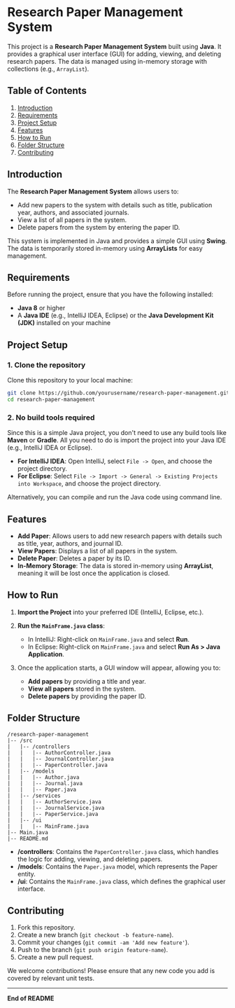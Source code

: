 # Research Paper Management System

This project is a **Research Paper Management System** built using **Java**. It provides a graphical user interface (GUI) for adding, viewing, and deleting research papers. The data is managed using in-memory storage with collections (e.g., `ArrayList`).

## Table of Contents
1. [Introduction](#introduction)
2. [Requirements](#requirements)
3. [Project Setup](#project-setup)
4. [Features](#features)
5. [How to Run](#how-to-run)
6. [Folder Structure](#folder-structure)
7. [Contributing](#contributing)

## Introduction

The **Research Paper Management System** allows users to:
- Add new papers to the system with details such as title, publication year, authors, and associated journals.
- View a list of all papers in the system.
- Delete papers from the system by entering the paper ID.

This system is implemented in Java and provides a simple GUI using **Swing**. The data is temporarily stored in-memory using **ArrayLists** for easy management.

## Requirements

Before running the project, ensure that you have the following installed:
- **Java 8** or higher
- A **Java IDE** (e.g., IntelliJ IDEA, Eclipse) or the **Java Development Kit (JDK)** installed on your machine

## Project Setup

### 1. Clone the repository
Clone this repository to your local machine:

```bash
git clone https://github.com/yourusername/research-paper-management.git
cd research-paper-management
```

### 2. No build tools required
Since this is a simple Java project, you don't need to use any build tools like **Maven** or **Gradle**. All you need to do is import the project into your Java IDE (e.g., IntelliJ IDEA or Eclipse).

- **For IntelliJ IDEA**: Open IntelliJ, select `File -> Open`, and choose the project directory.
- **For Eclipse**: Select `File -> Import -> General -> Existing Projects into Workspace`, and choose the project directory.

Alternatively, you can compile and run the Java code using command line.

## Features

- **Add Paper**: Allows users to add new research papers with details such as title, year, authors, and journal ID.
- **View Papers**: Displays a list of all papers in the system.
- **Delete Paper**: Deletes a paper by its ID.
- **In-Memory Storage**: The data is stored in-memory using **ArrayList**, meaning it will be lost once the application is closed.

## How to Run

1. **Import the Project** into your preferred IDE (IntelliJ, Eclipse, etc.).
2. **Run the `MainFrame.java` class**:
   - In IntelliJ: Right-click on `MainFrame.java` and select **Run**.
   - In Eclipse: Right-click on `MainFrame.java` and select **Run As > Java Application**.

3. Once the application starts, a GUI window will appear, allowing you to:
   - **Add papers** by providing a title and year.
   - **View all papers** stored in the system.
   - **Delete papers** by providing the paper ID.

## Folder Structure

```
/research-paper-management
|-- /src
|   |-- /controllers
|   |   |-- AuthorController.java
|   |   |-- JournalController.java
|   |   |-- PaperController.java
|   |-- /models
|   |   |-- Author.java
|   |   |-- Journal.java
|   |   |-- Paper.java
|   |-- /services
|   |   |-- AuthorService.java
|   |   |-- JournalService.java
|   |   |-- PaperService.java
|   |-- /ui
|   |   |-- MainFrame.java
|-- Main.java
|-- README.md
```

- **/controllers**: Contains the `PaperController.java` class, which handles the logic for adding, viewing, and deleting papers.
- **/models**: Contains the `Paper.java` model, which represents the Paper entity.
- **/ui**: Contains the `MainFrame.java` class, which defines the graphical user interface.

## Contributing

1. Fork this repository.
2. Create a new branch (`git checkout -b feature-name`).
3. Commit your changes (`git commit -am 'Add new feature'`).
4. Push to the branch (`git push origin feature-name`).
5. Create a new pull request.

We welcome contributions! Please ensure that any new code you add is covered by relevant unit tests.

---

**End of README**